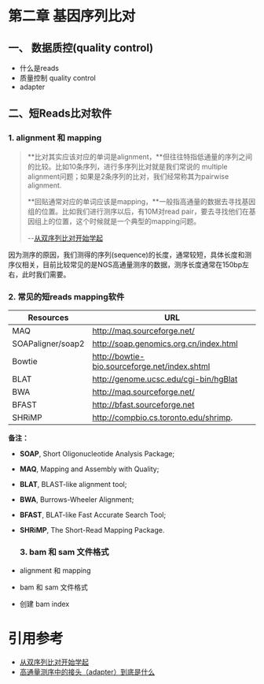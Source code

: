 # 第二章 基因序列比对

## 一、 数据质控(quality control)

- 什么是reads
- 质量控制 quality control
- adapter

## 二、短Reads比对软件

### 	1. alignment 和 mapping

> **比对其实应该对应的单词是alignment，**但往往特指低通量的序列之间的比较。比如10条序列，进行多序列比对就是我们常说的 multiple alignment问题；如果是2条序列的比对，我们经常称其为pairwise alignment.
>
> **回贴通常对应的单词应该是mapping，**一般指高通量的数据去寻找基因组的位置。比如我们进行测序以后，有10M对read pair，要去寻找他们在基因组上的位置，这个时候就是一个典型的mapping问题。
>
> --[从双序列比对开始学起](https://zhuanlan.zhihu.com/p/35123295)

因为测序的原因，我们测得的序列(sequence)的长度，通常较短，具体长度和测序仪相关，目前比较常见的是NGS高通量测序的数据，测序长度通常在150bp左右，此时我们需要。

### 	2. 常见的短reads mapping软件

| **Resources**     | **URL**                                         |
| ----------------- | ----------------------------------------------- |
| MAQ               | http://maq.sourceforge.net/                     |
| SOAPaligner/soap2 | <http://soap.genomics.org.cn/index.html>        |
| Bowtie            | <http://bowtie-bio.sourceforge.net/index.shtml> |
| BLAT              | <http://genome.ucsc.edu/cgi-bin/hgBlat>         |
| BWA               | http://maq.sourceforge.net/                     |
| BFAST             | http://bfast.sourceforge.net                    |
| SHRiMP            | http://compbio.cs.toronto.edu/shrimp.           |

**备注：**

- **SOAP**, Short Oligonucleotide Analysis Package;

- **MAQ**, Mapping and Assembly with Quality;

- **BLAT**, BLAST-like alignment tool;

- **BWA**, Burrows-Wheeler Alignment;

- **BFAST**, BLAT-like Fast Accurate Search Tool;

- **SHRiMP**, The Short-Read Mapping Package.



  ### 3. bam 和 sam 文件格式

- alignment 和 mapping

- bam 和 sam 文件格式

- 创建 bam index

# 引用参考



- [从双序列比对开始学起](https://zhuanlan.zhihu.com/p/35123295)
- [高通量测序中的接头（adapter）到底是什么](https://www.jianshu.com/p/3164dca8bd61)